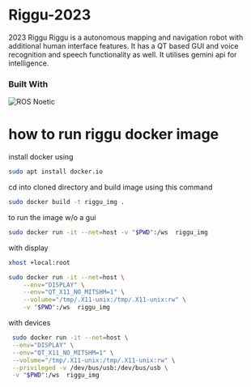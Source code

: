 # Riggu-2023
2023 Riggu 
Riggu is a autonomous mapping and navigation robot with additional human interface features. 
It has a  QT based GUI and voice recognition and speech functionality as well. It utilises gemini api for intelligence.   
### Built With

![ROS Noetic](https://github.com/ros-infrastructure/artwork/blob/master/ros_logo.svg)

# how to run riggu docker image

install docker using 

```bash
sudo apt install docker.io
```

cd into cloned directory
and build image using this command 

```bash
sudo docker build -t riggu_img .
```

to run the image w/o a gui
```bash
sudo docker run -it --net=host -v "$PWD":/ws  riggu_img
```
with display
```bash
xhost +local:root
```
```bash
sudo docker run -it --net=host \
    --env="DISPLAY" \
    --env="QT_X11_NO_MITSHM=1" \
    --volume="/tmp/.X11-unix:/tmp/.X11-unix:rw" \
    -v "$PWD":/ws  riggu_img
```
with devices
```bash
 sudo docker run -it --net=host \
 --env="DISPLAY" \
 --env="QT_X11_NO_MITSHM=1" \
 --volume="/tmp/.X11-unix:/tmp/.X11-unix:rw" \
 --privileged -v /dev/bus/usb:/dev/bus/usb \
 -v "$PWD":/ws  riggu_img
```

